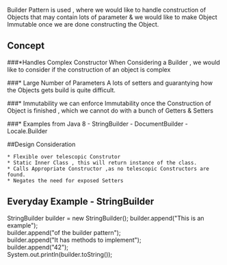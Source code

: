 Builder Pattern is used , where we would like to handle construction 
of Objects that may contain lots of parameter & we would like to 
make Object Immutable once we are done constructing the Object.

## Concept 

###*Handles Complex Constructor 
When Considering a Builder , we would like to consider if the construction of an object is
complex

###* Large Number of Parameters
 A lots of setters and guarantying how the Objects gets build is quite difficult.

###* Immutability
  we can enforce Immutability once the Construction of Object is finished , which we cannot do 
  with a bunch of Getters & Setters

###* Examples from Java 8 
      - StringBuilder
      - DocumentBuilder
      - Locale.Builder


##Design Consideration

    * Flexible over telescopic Construtor
    * Static Inner Class , this will return instance of the class.
    * Calls Appropriate Constructor ,as no telescopic Constructors are found.
    * Negates the need for exposed Setters

## Everyday Example - StringBuilder

StringBuilder builder = new StringBuilder();
builder.append("This is an example");  
builder.append("of the builder pattern");  
builder.append("It has methods to implement");  
builder.append("42");  
System.out.println(builder.toString());  

 
